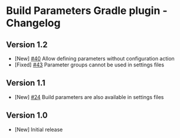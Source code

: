 # Build Parameters Gradle plugin - Changelog

## Version 1.2
* [New] [#40](https://github.com/gradlex-org/build-parameters/issues/40) Allow defining parameters without configuration action
* [Fixed] [#43](https://github.com/gradlex-org/build-parameters/issues/43) Parameter groups cannot be used in settings files

## Version 1.1
* [New] [#24](https://github.com/gradlex-org/build-parameters/issues/24) Build parameters are also available in settings files

## Version 1.0
* [New] Initial release

